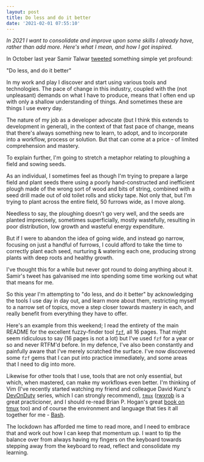 ```yaml
---
layout: post
title: Do less and do it better
date: '2021-02-01 07:55:10'
---
```


_In 2021 I want to consolidate and improve upon some skills I already have, rather than add more. Here's what I mean, and how I got inspired._

In October last year Samir Talwar [tweeted](https://twitter.com/SamirTalwar/status/1318904227935227905) something simple yet profound:

"Do less, and do it better"

In my work and play I discover and start using various tools and technologies. The pace of change in this industry, coupled with the (not unpleasant) demands on what I have to produce, means that I often end up with only a shallow understanding of things. And sometimes these are things I use every day.

The nature of my job as a developer advocate (but I think this extends to development in general), in the context of that fast pace of change, means that there's always something new to learn, to adopt, and to incorporate into a workflow, process or solution. But that can come at a price - of limited comprehension and mastery.

To explain further, I'm going to stretch a metaphor relating to ploughing a field and sowing seeds.

As an individual, I sometimes feel as though I'm trying to prepare a large field and plant seeds there using a poorly hand-constructed and inefficient plough made of the wrong sort of wood and bits of string, combined with a seed drill made out of old toilet rolls and sticky tape. Not only that, but I'm trying to plant across the entire field, 50 furrows wide, as I move along.

Needless to say, the ploughing doesn't go very well, and the seeds are planted imprecisely, sometimes superficially, mostly wastefully, resulting in poor distribution, low growth and wasteful energy expenditure.

But if I were to abandon the idea of going wide, and instead go narrow, focusing on just a handful of furrows, I could afford to take the time to correctly plant each seed, nurturing & watering each one, producing strong plants with deep roots and healthy growth.

I've thought this for a while but never got round to doing anything about it. Samir's tweet has galvanised me into spending some time working out what that means for me.

So this year I'm attempting to "do less, and do it better" by acknowledging the tools I use day in day out, and learn more about them, restricting myself to a narrow set of topics, move a step closer towards mastery in each, and really benefit from everything they have to offer.

Here's an example from this weekend; I read the entirety of the main README for the excellent fuzzy-finder tool [`fzf`](https://github.com/junegunn/fzf), all 16 pages. That might seem ridiculous to say (16 pages is not a lot) but I've used `fzf` for a year or so and never RTFM'd before. In my defence, I've also been constantly and painfully aware that I've merely scratched the surface. I've now discovered some `fzf` gems that I can put into practice immediately, and some areas that I need to dig into more.

Likewise for other tools that I use, tools that are not only essential, but which, when mastered, can make my workflows even better. I'm thinking of Vim (I've recently started watching my friend and colleague David Kunz's [DevOnDuty](https://www.youtube.com/channel/UCFU7a7OMYfcpjtIpu2j47_Q) series, which I can strongly recommend), [`tmux`](https://github.com/tmux/tmux/wiki) ([rwxrob](http://rwxrob.live/) is a great practicioner, and I should re-read Brian P. Hogan's great [book on tmux](https://pragprog.com/titles/bhtmux2/tmux-2/) too) and of course the environment and language that ties it all together for me - [Bash](https://www.gnu.org/software/bash/).

The lockdown has afforded me time to read more, and I need to embrace that and work out how I can keep that momentum up. I want to tip the balance over from always having my fingers on the keyboard towards stepping away from the keyboard to read, reflect and consolidate my learning.
